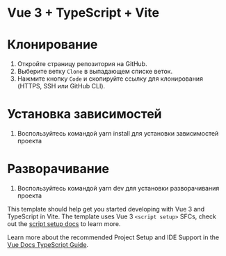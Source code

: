 # Vue 3 + TypeScript + Vite

# Клонирование 
1. Откройте страницу репозитория на GitHub.
2. Выберите ветку `Clone` в выпадающем списке веток.
3. Нажмите кнопку `Code` и скопируйте ссылку для клонирования (HTTPS, SSH или GitHub CLI).

# Установка зависимостей
1. Воспользуйтесь командой yarn install для установки зависимостей проекта

# Разворачивание 
1. Воспользуйтесь командой yarn dev для установки разворачивания проекта

This template should help get you started developing with Vue 3 and TypeScript in Vite. The template uses Vue 3 `<script setup>` SFCs, check out the [script setup docs](https://v3.vuejs.org/api/sfc-script-setup.html#sfc-script-setup) to learn more.

Learn more about the recommended Project Setup and IDE Support in the [Vue Docs TypeScript Guide](https://vuejs.org/guide/typescript/overview.html#project-setup).
